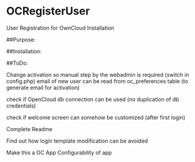 # OCRegisterUser
User Registration for OwnCloud Installation

##Purpose:


##Installation:


##ToDo:



Change activation so manual step by the webadmin is required (switch in config.php)
		email of new user can be read from oc_preferences table (to generate email for activation)
		

check if OpenCloud db connection can be used (no duplication of db credentials)

check if welcome screen can somehow be customized (after first login)

Complete Readme

Find out how login template modification can be avoided

Make this a OC App
  Configurability of app
  
